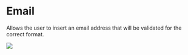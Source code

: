 # Email

Allows the user to insert an email address that will be validated for the correct format.

![](assets/email.png)

